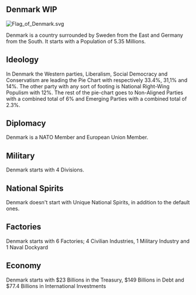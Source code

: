 ## Denmark WIP

![Flag_of_Denmark.svg](uploads/7c5d1ebcac79916d5a78546003c14b3f/Flag_of_Denmark.svg.png)


Denmark is a country surrounded by Sweden from the East and Germany from the South. It starts with a Population of 5.35 Millions.

## Ideology

In Denmark the Western parties, Liberalism, Social Democracy and Conservatism are leading the Pie Chart with respectively 33.4%, 31,1% and 14%. The other party with any sort of footing is National Right-Wing Populism with 12%. The rest of the pie-chart goes to Non-Aligned Parties with a combined total of 6% and Emerging Parties with a combined total of 2.3%.

## Diplomacy

Denmark is a NATO Member and European Union Member.

## Military

Denmark starts with 4 Divisions.

## National Spirits

Denmark doesn't start with Unique National Spirits, in addition to the default ones.

## Factories

Denmark starts with 6 Factories; 4 Civilian Industries, 1 Military Industry and 1 Naval Dockyard

## Economy

Denmark starts with $23 Billions in the Treasury, $149 Billions in Debt and $77.4 Billions in International Investments
